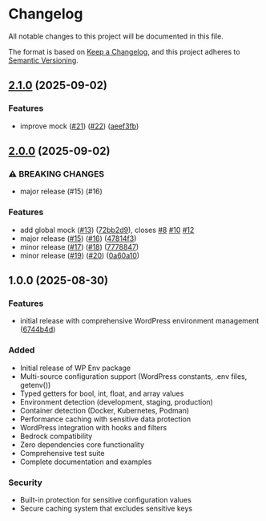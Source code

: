 # Changelog

All notable changes to this project will be documented in this file.

The format is based on [Keep a Changelog](https://keepachangelog.com/en/1.0.0/),
and this project adheres to [Semantic Versioning](https://semver.org/spec/v2.0.0.html).

## [2.1.0](https://github.com/wp-spaghetti/wp-env/compare/v2.0.0...v2.1.0) (2025-09-02)

### Features

* improve mock ([#21](https://github.com/wp-spaghetti/wp-env/issues/21)) ([#22](https://github.com/wp-spaghetti/wp-env/issues/22)) ([aeef3fb](https://github.com/wp-spaghetti/wp-env/commit/aeef3fb279842a201dbca4cadf91438d638b9ab3))

## [2.0.0](https://github.com/wp-spaghetti/wp-env/compare/v1.0.0...v2.0.0) (2025-09-02)

### ⚠ BREAKING CHANGES

* major release (#15) (#16)

### Features

* add global mock ([#13](https://github.com/wp-spaghetti/wp-env/issues/13)) ([72bb2d9](https://github.com/wp-spaghetti/wp-env/commit/72bb2d9e6d2355ebc8a3fc58c67b05b16a5a4512)), closes [#8](https://github.com/wp-spaghetti/wp-env/issues/8) [#10](https://github.com/wp-spaghetti/wp-env/issues/10) [#12](https://github.com/wp-spaghetti/wp-env/issues/12)
* major release ([#15](https://github.com/wp-spaghetti/wp-env/issues/15)) ([#16](https://github.com/wp-spaghetti/wp-env/issues/16)) ([47814f3](https://github.com/wp-spaghetti/wp-env/commit/47814f313b3655b4fa1f0987249ac89a5e3545ec))
* minor release ([#17](https://github.com/wp-spaghetti/wp-env/issues/17)) ([#18](https://github.com/wp-spaghetti/wp-env/issues/18)) ([7778847](https://github.com/wp-spaghetti/wp-env/commit/77788477894c78376787d34d5c6cc2d3aabb49c3))
* minor release ([#19](https://github.com/wp-spaghetti/wp-env/issues/19)) ([#20](https://github.com/wp-spaghetti/wp-env/issues/20)) ([0a60a10](https://github.com/wp-spaghetti/wp-env/commit/0a60a10d842b777e84336bf1775d63f6db237c8c))

## 1.0.0 (2025-08-30)

### Features

* initial release with comprehensive WordPress environment management ([6744b4d](https://github.com/wp-spaghetti/wp-env/commit/6744b4d5ef18adc1bf1e01dfd7a57aecbd327089))

### Added
- Initial release of WP Env package
- Multi-source configuration support (WordPress constants, .env files, getenv())
- Typed getters for bool, int, float, and array values
- Environment detection (development, staging, production)
- Container detection (Docker, Kubernetes, Podman)
- Performance caching with sensitive data protection
- WordPress integration with hooks and filters
- Bedrock compatibility
- Zero dependencies core functionality
- Comprehensive test suite
- Complete documentation and examples

### Security
- Built-in protection for sensitive configuration values
- Secure caching system that excludes sensitive keys
